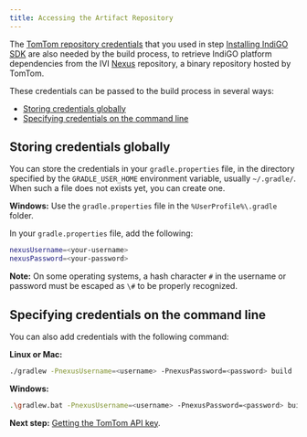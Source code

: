 ```yaml
---
title: Accessing the Artifact Repository
---
```


The [TomTom repository credentials](/indigo/documentation/getting-started/introduction) that you
used in step [Installing IndiGO SDK](/indigo/documentation/getting-started/installing-indigo-sdk)
are also needed by the build process, to retrieve IndiGO platform dependencies from the IVI
[Nexus](https://repo.tomtom.com/#browse/browse:ivi:com%2Ftomtom%2Findigo%2Ftomtom-indigo-sdk)
repository, a binary repository hosted by TomTom.

These credentials can be passed to the build process in several ways:

- [Storing credentials globally](#storing-credentials-globally)
- [Specifying credentials on the command line](#specifying-credentials-on-the-command-line)

## Storing credentials globally

You can store the credentials in your `gradle.properties` file, in the directory specified by the
`GRADLE_USER_HOME` environment variable, usually `~/.gradle/`. When such a file does not exists yet,
you can create one.

__Windows:__ Use the `gradle.properties` file in the `%UserProfile%\.gradle` folder.

In your `gradle.properties` file, add the following:

```bash
nexusUsername=<your-username>
nexusPassword=<your-password>
```

__Note:__ On some operating systems, a hash character `#` in the username or password must be
escaped as `\#` to be properly recognized.

## Specifying credentials on the command line

You can also add credentials with the following command:

__Linux or Mac:__
```bash
./gradlew -PnexusUsername=<username> -PnexusPassword=<password> build
```

__Windows:__
```bash
.\gradlew.bat -PnexusUsername=<username> -PnexusPassword=<password> build
```

__Next step:__
[Getting the TomTom API key](/indigo/documentation/getting-started/getting-the-tomtom-api-key).
